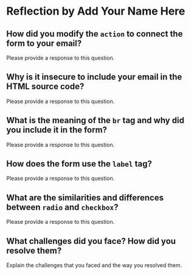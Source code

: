 # Reflection by Add Your Name Here

## How did you modify the `action` to connect the form to your email?

Please provide a response to this question.

## Why is it insecure to include your email in the HTML source code?

Please provide a response to this question.

## What is the meaning of the `br` tag and why did you include it in the form?

Please provide a response to this question.

## How does the form use the `label` tag?

Please provide a response to this question.

## What are the similarities and differences between `radio` and `checkbox`?

Please provide a response to this question.

## What challenges did you face? How did you resolve them?

Explain the challenges that you faced and the way you resolved them.
